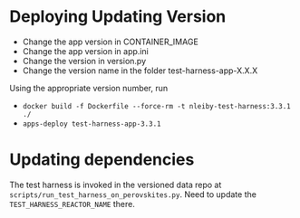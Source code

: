 # Deploying Updating Version

- Change the app version in CONTAINER_IMAGE
- Change the app version in app.ini
- Change the version in version.py
- Change the version name in the folder test-harness-app-X.X.X

Using the appropriate version number, run 

- `docker build -f Dockerfile --force-rm -t nleiby-test-harness:3.3.1 ./`
- `apps-deploy test-harness-app-3.3.1`

# Updating dependencies

The test harness is invoked in the versioned data repo at `scripts/run_test_harness_on_perovskites.py`.  Need to update the `TEST_HARNESS_REACTOR_NAME` there.
